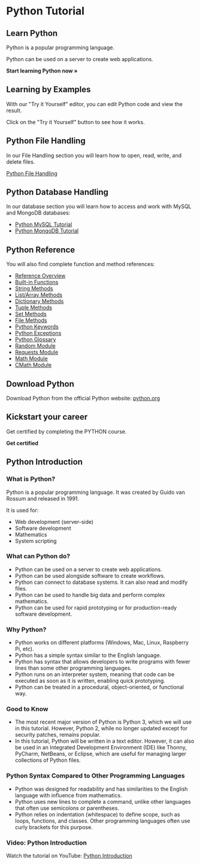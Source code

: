 # Python Tutorial

## Learn Python

Python is a popular programming language.

Python can be used on a server to create web applications.

**Start learning Python now »**

## Learning by Examples

With our "Try it Yourself" editor, you can edit Python code and view the result.

Click on the "Try it Yourself" button to see how it works.

## Python File Handling

In our File Handling section you will learn how to open, read, write, and delete files.

[Python File Handling](https://www.w3schools.com/python/python_file_handling.asp)

## Python Database Handling

In our database section you will learn how to access and work with MySQL and MongoDB databases:

- [Python MySQL Tutorial](https://www.w3schools.com/python/python_mysql_getstarted.asp)
- [Python MongoDB Tutorial](https://www.w3schools.com/python/python_mongodb_getstarted.asp)

## Python Reference

You will also find complete function and method references:

- [Reference Overview](https://www.w3schools.com/python/python_reference.asp)
- [Built-in Functions](https://www.w3schools.com/python/python_ref_functions.asp)
- [String Methods](https://www.w3schools.com/python/python_ref_string.asp)
- [List/Array Methods](https://www.w3schools.com/python/python_ref_list.asp)
- [Dictionary Methods](https://www.w3schools.com/python/python_ref_dictionary.asp)
- [Tuple Methods](https://www.w3schools.com/python/python_ref_tuple.asp)
- [Set Methods](https://www.w3schools.com/python/python_ref_set.asp)
- [File Methods](https://www.w3schools.com/python/python_ref_file.asp)
- [Python Keywords](https://www.w3schools.com/python/python_ref_keywords.asp)
- [Python Exceptions](https://www.w3schools.com/python/python_ref_exceptions.asp)
- [Python Glossary](https://www.w3schools.com/python/python_ref_glossary.asp)
- [Random Module](https://www.w3schools.com/python/module_random.asp)
- [Requests Module](https://www.w3schools.com/python/module_requests.asp)
- [Math Module](https://www.w3schools.com/python/module_math.asp)
- [CMath Module](https://www.w3schools.com/python/module_cmath.asp)

## Download Python

Download Python from the official Python website: [python.org](https://python.org)

## Kickstart your career

Get certified by completing the PYTHON course.

**Get certified**

## Python Introduction

### What is Python?

Python is a popular programming language. It was created by Guido van Rossum and released in 1991.

It is used for:

- Web development (server-side)
- Software development
- Mathematics
- System scripting

### What can Python do?

- Python can be used on a server to create web applications.
- Python can be used alongside software to create workflows.
- Python can connect to database systems. It can also read and modify files.
- Python can be used to handle big data and perform complex mathematics.
- Python can be used for rapid prototyping or for production-ready software development.

### Why Python?

- Python works on different platforms (Windows, Mac, Linux, Raspberry Pi, etc).
- Python has a simple syntax similar to the English language.
- Python has syntax that allows developers to write programs with fewer lines than some other programming languages.
- Python runs on an interpreter system, meaning that code can be executed as soon as it is written, enabling quick prototyping.
- Python can be treated in a procedural, object-oriented, or functional way.

### Good to Know

- The most recent major version of Python is Python 3, which we will use in this tutorial. However, Python 2, while no longer updated except for security patches, remains popular.
- In this tutorial, Python will be written in a text editor. However, it can also be used in an Integrated Development Environment (IDE) like Thonny, PyCharm, NetBeans, or Eclipse, which are useful for managing larger collections of Python files.

### Python Syntax Compared to Other Programming Languages

- Python was designed for readability and has similarities to the English language with influence from mathematics.
- Python uses new lines to complete a command, unlike other languages that often use semicolons or parentheses.
- Python relies on indentation (whitespace) to define scope, such as loops, functions, and classes. Other programming languages often use curly brackets for this purpose.

### Video: Python Introduction

Watch the tutorial on YouTube: [Python Introduction](https://youtu.be/xkZMUX_oQX4&list=PLP9IO4UYNF0UgPfkTBECSKIJGdc_9FYZ9)
